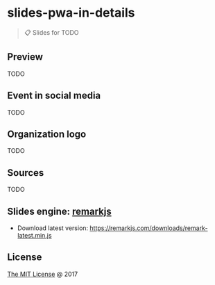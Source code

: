 # slides-pwa-in-details

> :clipboard: Slides for TODO

## Preview

TODO

## Event in social media

TODO

## Organization logo

TODO

## Sources

TODO

## Slides engine: [remarkjs](http://remarkjs.com)

* Download latest version: https://remarkjs.com/downloads/remark-latest.min.js

## License

[The MIT License](http://piecioshka.mit-license.org) @ 2017
